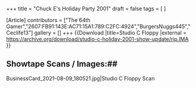 +++
title = "Chuck E's Holiday Party 2001"
draft = false
tags = [ ]

[Article]
contributors = ["The 64th Gamer","2607:FB91:143E:AC71:15A1:789:C2FC:4924","BurgersNuggs445","Ceclife13"]
gallery = []
+++
{{Download
|title=Studio C Floppy
|external = https://archive.org/download/studio-c-holiday-2001-show-update/rip.IMA
}}

## Showtape Scans / Images:## 
<gallery>
BusinessCard_2021-08-09_180521.jpg|Studio C Floppy Scan
</gallery>